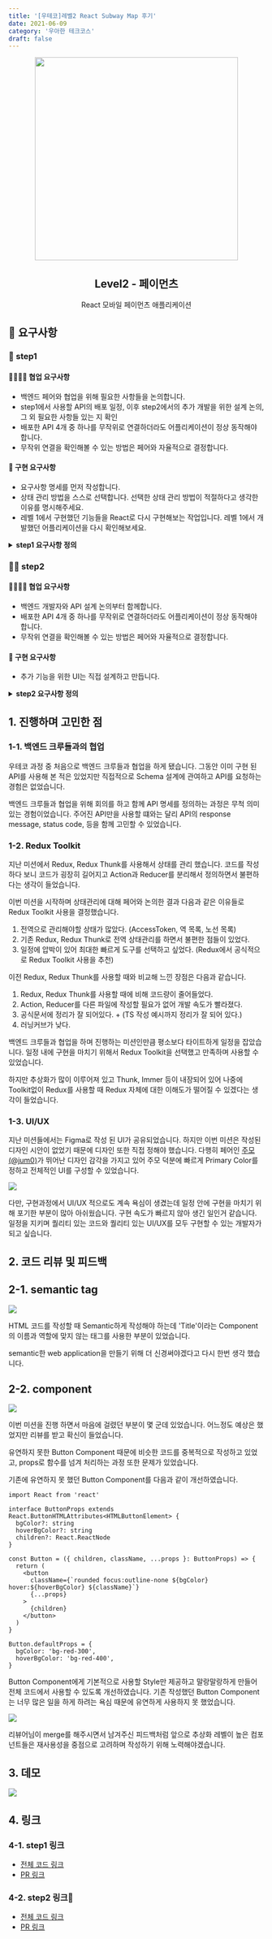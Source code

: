 ```yaml
---
title: '[우테코]레벨2 React Subway Map 후기'
date: 2021-06-09
category: '우아한 테크코스'
draft: false
---
```


<p align="middle" >
  <img src="https://techcourse-storage.s3.ap-northeast-2.amazonaws.com/0fefce79602043a9b3281ee1dd8f4be6" width="400">
</p>
<h2 align="middle">Level2 - 페이먼츠</h2>
<p align="middle">React 모바일 페이먼츠 애플리케이션</p>
</p>

## 📝 요구사항

### 🚀 step1

#### 👨‍👩‍👧‍👦 협업 요구사항

- 백엔드 페어와 협업을 위해 필요한 사항들을 논의합니다.
- step1에서 사용할 API의 배포 일정, 이후 step2에서의 추가 개발을 위한 설계 논의, 그 외 필요한 사항들 있는 지 확인
- 배포한 API 4개 중 하나를 무작위로 연결하더라도 어플리케이션이 정상 동작해야 합니다.
- 무작위 연결을 확인해볼 수 있는 방법은 페어와 자율적으로 결정합니다.

#### 📝 구현 요구사항

- 요구사항 명세를 먼저 작성합니다.
- 상태 관리 방법을 스스로 선택합니다. 선택한 상태 관리 방법이 적절하다고 생각한 이유를 명시해주세요.
- 레벨 1에서 구현했던 기능들을 React로 다시 구현해보는 작업입니다. 레벨 1에서 개발했던 어플리케이션을 다시 확인해보세요.

<details>
<summary> <b> step1 요구사항 정의 </b>  </summary>
<div markdown="1">

- 메인 페이지

  - [x] 로그인 되지 않은 사용자가 접속할 경우 로그인 페이지로 리다이렉션 한다.
  - [x] 로그인 된 사용자가 접속할 경우 메인 페이지를 보여준다.

- 로그인/회원가입 페이지

  - [x] 사용자는 회원 가입을 할 수 있다.
    - 필요 정보: 이름, 이메일, 비밀번호, 비밀번호 확인 정보
    - 가입시 이미 가입한 이메일인지 중복 확인
  - [x] 사용자는 가입한 계정으로 로그인을 할 수 있다.
  - [x] 사용자는 로그인하여 지하철 노선도 관리 페이지에 접근할 수 있다.
    - 로그인되지 않은 상태로 접근시 로그인 페이지로 리다이렉션 된다.

- 역 관리 페이지

  - [x] 사용자는 지하철 역을 추가할 수 있다.
  - [x] 사용자는 지하철 역을 삭제할 수 있다.
    - 노선에 등록되어 있는 역인 경우 삭제할 수 없어야 한다.
  - [x] 사용자는 등록되어 있는 전체 지하철 역 목록을 조회할 수 있다.

- 노선 관리 페이지

  - [x] 사용자는 지하철 노선을 추가할 수 있다.
    - 필요 정보: 노선 이름, 상행역, 하행역, (최초 상행역과 하행역 구간의)거리, (최초 상행역과 하행역 구간 통행에 걸리는)시간, 색상
    - 상행역, 하행역: 기존에 등록되어 있는 지하철 역 목록 중에서 선택
    - 색상: 미리 지정되어 있는 10가지 색상 중 한 색상 선택. 다른 노선에서 사용하는 색은 선택 불가능
  - [x] 사용자는 등록되어 있는 지하철 노선을 삭제할 수 있다.
  - [x] 사용자는 등록되어 있는 전체 지하철 노선 목록을 조회할 수 있다.

- 구간 관리 페이지

  - [x] 사용자는 특정 노선의 전체 구간 목록을 확인할 수 있다.
  - [x]사용자는 특정 지하철 노선에 구간을 추가할 수 있다.
    - 하나의 역은 여러 개 노선에 중복되어 포함될 수 있음
    - 역과 역 사이에 새로운 역 추가 가능
    - 하나의 노선에서 갈래길은 생길 수 없음
  - [x] 사용자는 노선에 등록되어 있는 구간을 삭제할 수 있다.

</div>
</details>

### 🚀🚀 step2

#### 👨‍👩‍👧‍👦 협업 요구사항

- 백엔드 개발자와 API 설계 논의부터 함께합니다.
- 배포한 API 4개 중 하나를 무작위로 연결하더라도 어플리케이션이 정상 동작해야 합니다.
- 무작위 연결을 확인해볼 수 있는 방법은 페어와 자율적으로 결정합니다.

#### 📝 구현 요구사항

- 추가 기능을 위한 UI는 직접 설계하고 만듭니다.

<details>
<summary> <b> step2 요구사항 정의 </b>  </summary>
<div markdown="1">

- 전체 보기 페이지

  - [x] 전체 노선을 확인할 수 있어야 한다.
  - [x] 로그인 되지 않은 사용자도 전체 노선을 볼 수 있어야 한다.

  </div>
  </details>

## 1. 진행하며 고민한 점

### 1-1. 백엔드 크루들과의 협업

우테코 과정 중 처음으로 백엔드 크루들과 협업을 하게 됐습니다. 그동안 이미 구현 된 API를 사용해 본 적은 있었지만 직접적으로 Schema 설계에 관여하고 API를 요청하는 경험은 없었습니다.

백엔드 크루들과 협업을 위해 회의를 하고 함께 API 명세를 정의하는 과정은 무척 의미있는 경험이었습니다. 주어진 API만을 사용할 떄와는 달리 API의 response message, status code, 등을 함께 고민할 수 있었습니다.

### 1-2. Redux Toolkit

지난 미션에서 Redux, Redux Thunk를 사용해서 상태를 관리 했습니다. 코드를 작성하다 보니 코드가 굉장히 길어지고 Action과 Reducer를 분리해서 정의하면서 불편하다는 생각이 들었습니다.

이번 미션을 시작하며 상태관리에 대해 페어와 논의한 결과 다음과 같은 이유들로 Redux Toolkit 사용을 결정했습니다.

1. 전역으로 관리해야할 상태가 많았다. (AccessToken, 역 목록, 노선 목록)
1. 기존 Redux, Redux Thunk로 전역 상태관리를 하면서 불편한 점들이 있었다.
1. 일정에 압박이 있어 최대한 빠르게 도구를 선택하고 싶었다. (Redux에서 공식적으로 Redux Toolkit 사용을 추천)

이전 Redux, Redux Thunk를 사용할 때와 비교해 느낀 장점은 다음과 같습니다.

1. Redux, Redux Thunk를 사용할 때에 비해 코드량이 줄어들었다.
1. Action, Reducer를 다른 파일에 작성할 필요가 없어 개발 속도가 빨라졌다.
1. 공식문서에 정리가 잘 되어있다. + (TS 작성 예시까지 정리가 잘 되어 있다.)
1. 러닝커브가 낮다.

백엔드 크루들과 협업을 하며 진행하는 미션인만큼 평소보다 타이트하게 일정을 잡았습니다. 일정 내에 구현을 마치기 위해서 Redux Toolkit을 선택했고 만족하며 사용할 수 있었습니다.

하지만 추상화가 많이 이루어져 있고 Thunk, Immer 등이 내장되어 있어 나중에 Toolkit없이 Redux를 사용할 때 Redux 자체에 대한 이해도가 떨어질 수 있겠다는 생각이 들었습니다.

### 1-3. UI/UX

지난 미션들에서는 Figma로 작성 된 UI가 공유되었습니다. 하지만 이번 미션은 작성된 디자인 시안이 없었기 때문에 디자인 또한 직접 정해야 했습니다. 다행히 페어인 [주모(@jum0)](https://github.com/jum0)가 뛰어난 디자인 감각을 가지고 있어 주모 덕분에 빠르게 Primary Color를 정하고 전체적인 UI를 구성할 수 있었습니다.

![](./images/react-subway/login.png)

다만, 구현과정에서 UI/UX 적으로도 계속 욕심이 생겼는데 일정 안에 구현을 마치기 위해 포기한 부분이 많아 아쉬웠습니다. 구현 속도가 빠르지 않아 생긴 일인거 같습니다. 일정을 지키며 퀄리티 있는 코드와 퀄리티 있는 UI/UX를 모두 구현할 수 있는 개발자가 되고 싶습니다.

## 2. 코드 리뷰 및 피드백

## 2-1. semantic tag

![](./images/react-subway/semantic.png)

HTML 코드를 작성할 때 Semantic하게 작성해야 하는데 'Title'이라는 Component의 이름과 역할에 맞지 않는 태그를 사용한 부분이 있었습니다.

semantic한 web application을 만들기 위해 더 신경써야겠다고 다시 한번 생각 했습니다.

## 2-2. component

![](./images/react-subway/component.png)

이번 미션을 진행 하면서 마음에 걸렸던 부분이 몇 군데 있었습니다. 어느정도 예상은 했었지만 리뷰를 받고 확신이 들었습니다.

유연하지 못한 Button Component 때문에 비슷한 코드를 중복적으로 작성하고 있었고, props로 함수를 넘겨 처리하는 과정 또한 문제가 있었습니다.

기존에 유연하지 못 했던 Button Component를 다음과 같이 개선하였습니다.

```tsx
import React from 'react'

interface ButtonProps extends React.ButtonHTMLAttributes<HTMLButtonElement> {
  bgColor?: string
  hoverBgColor?: string
  children?: React.ReactNode
}

const Button = ({ children, className, ...props }: ButtonProps) => {
  return (
    <button
      className={`rounded focus:outline-none ${bgColor} hover:${hoverBgColor} ${className}`}
      {...props}
    >
      {children}
    </button>
  )
}

Button.defaultProps = {
  bgColor: 'bg-red-300',
  hoverBgColor: 'bg-red-400',
}
```

Button Component에게 기본적으로 사용할 Style만 제공하고 말랑말랑하게 만들어 전체 코드에서 사용할 수 있도록 개선하였습니다. 기존 작성했던 Button Component는 너무 많은 일을 하게 하려는 욕심 때문에 유연하게 사용하지 못 했었습니다.

![](./images/react-subway/think.png)

리뷰어님이 merge를 해주시면서 남겨주신 피드백처럼 앞으로 추상화 레벨이 높은 컴포넌트들은 재사용성을 중점으로 고려하며 작성하기 위해 노력해야겠습니다.

## 3. 데모

![](./images/react-subway/demo.gif)

## 4. 링크

### 4-1. step1 링크

- [전체 코드 링크](https://github.com/yujo11/react-subway-map/tree/step1)
- [PR 링크](https://github.com/woowacourse/react-subway-map/pull/24)

### 4-2. step2 링크

- [전체 코드 링크](https://github.com/yujo11/react-subway-map/tree/step2)
- [PR 링크](https://github.com/woowacourse/react-subway-map/pull/32)
